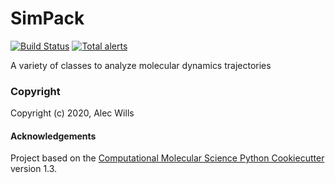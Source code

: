 SimPack
==============================
[//]: # (Badges)
[![Build Status](https://travis-ci.com/alecpwills/simpack.svg?branch=master)](https://travis-ci.com/alecpwills/simpack)
[![Total alerts](https://img.shields.io/lgtm/alerts/g/alecpwills/simpack.svg?logo=lgtm&logoWidth=18)](https://lgtm.com/projects/g/alecpwills/simpack/alerts/)



A variety of classes to analyze molecular dynamics trajectories

### Copyright

Copyright (c) 2020, Alec Wills


#### Acknowledgements
 
Project based on the 
[Computational Molecular Science Python Cookiecutter](https://github.com/molssi/cookiecutter-cms) version 1.3.
